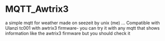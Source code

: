 # MQTT_Awtrix3
a simple mqtt for weather made on seezeit by unix (me) ... Compatible with Ulanzi tc001 with awtrix3 firmware- you can try it with any mqtt that shows information like the awtrix3 firmware but you should check it 
